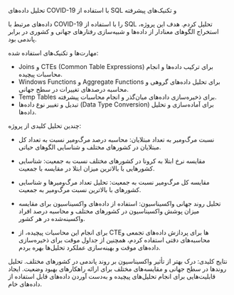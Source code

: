 تحلیل داده‌های COVID-19 با استفاده از SQL و تکنیک‌های پیشرفته

داده‌های مرتبط با COVID-19 را با استفاده از SQL تحلیل کردم. هدف این پروژه، استخراج الگوهای معنادار از داده‌ها و شبیه‌سازی رفتارهای جهانی و کشوری در برابر پاندمی بود.

مهارت‌ها و تکنیک‌های استفاده شده:

- Joins و CTEs (Common Table Expressions) برای ترکیب داده‌ها و انجام محاسبات پیچیده.
- Windows Functions و Aggregate Functions برای تحلیل داده‌های گروهی و محاسبه درصدهای تغییرات در سطح جهانی.
- Temp Tables برای ذخیره‌سازی داده‌های میان‌گذر و انجام محاسبات پیشرفته.
- تبدیل و تغییر نوع داده‌ها (Data Type Conversion) برای آماده‌سازی و تحلیل داده‌ها.


چندین تحلیل کلیدی از پروژه: 
-  نسبت مرگ‌ومیر به تعداد مبتلایان: محاسبه درصد مرگ‌ومیر نسبت به تعداد کل مبتلایان در کشورهای مختلف و شناسایی الگوهای حیاتی. 
-  مقایسه نرخ ابتلا به کرونا در کشورهای مختلف نسبت به جمعیت: شناسایی کشورهایی با بالاترین میزان ابتلا در مقایسه با جمعیت.
-  مقایسه کل مرگ‌ومیر نسبت به جمعیت: تحلیل تعداد مرگ‌ومیرها و شناسایی کشورهای با بالاترین نسبت مرگ‌ومیر به جمعیت. 
-  تحلیل روند جهانی واکسیناسیون: استفاده از داده‌های واکسیناسیون برای مقایسه میزان پوشش واکسیناسیون در کشورهای مختلف و محاسبه درصد افراد واکسینه‌شده در هر کشور.


- برای انجام این محاسبات پیچیده، از CTE‌ها برای پردازش داده‌های تجمعی و محاسبه‌های دقتی استفاده کردم، همچنین از جداول موقت برای ذخیره‌سازی داده‌های موقت و بهینه‌سازی عملکرد تحلیل‌ها بهره بردم.


نتایج کلیدی:
درک بهتر از تأثیر واکسیناسیون بر روند پاندمی در کشورهای مختلف.
تحلیل روندها در سطح جهانی و مقایسه‌های مختلف برای ارائه راهکارهای بهبود وضعیت.
ایجاد قابلیت‌هایی برای انجام تحلیل‌های پیچیده و به‌دست آوردن داده‌های قابل استفاده از داده‌های خام.


